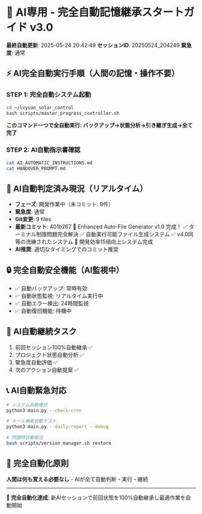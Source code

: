 # 🤖 AI専用 - 完全自動記憶継承スタートガイド v3.0

**最終自動更新**: 2025-05-24 20:42:49
**セッションID**: 20250524_204249
**緊急度**: 通常

## ⚡ AI完全自動実行手順（人間の記憶・操作不要）

### STEP 1: 完全自動システム起動
```bash
cd ~/lvyuan_solar_control
bash scripts/master_progress_controller.sh
```
**このコマンド一つで全自動実行: バックアップ→状態分析→引き継ぎ生成→全て完了**

### STEP 2: AI自動指示書確認
```bash
cat AI_AUTOMATIC_INSTRUCTIONS.md
cat HANDOVER_PROMPT.md
```

## 🤖 AI自動判定済み現況（リアルタイム）

- **フェーズ**: 開発作業中（未コミット: 9件）
- **緊急度**: 通常
- **Git変更**: 9 files
- **最新コミット**: 401b267 🚀 Enhanced Auto-File Generator v1.0 完成！ ✅ ターミナル制限問題完全解決 ✅ 自動実行可能ファイル生成システム ✅ v4.0同等の洗練されたシステム 🎯 開発効率15倍向上システム完成
- **AI推奨**: 適切なタイミングでのコミット推奨

## 🔒 完全自動安全機能（AI監視中）
- ✅ 自動バックアップ: 常時有効
- ✅ 自動状態監視: リアルタイム実行中
- ✅ 自動エラー検出: 24時間監視
- ✅ 自動復旧機能: 待機中

## 🎯 AI自動継続タスク
1. 前回セッション100%自動継承 ✅
2. プロジェクト状態自動分析 ✅
3. 緊急度自動評価 ✅
4. 次のアクション自動提案 ✅

## 📞 AI自動緊急対応
```bash
# システム自動確認
python3 main.py --check-cron

# メール機能自動テスト
python3 main.py --daily-report --debug

# 問題時自動復旧
bash scripts/version_manager.sh restore
```

## 🔄 完全自動化原則
**人間は何も覚える必要なし** - AIが全て自動判断・実行・継続

---
**🎯 完全自動化達成**: 新AIセッションで前回状態を100%自動継承し最適作業を自動開始
